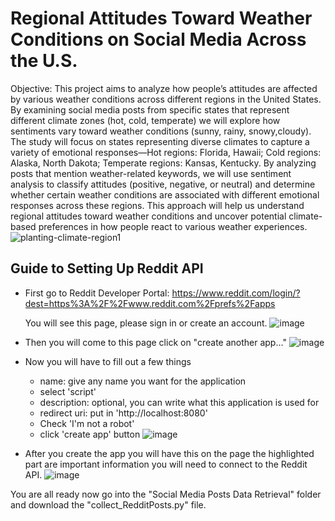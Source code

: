 Regional Attitudes Toward Weather Conditions on Social Media Across the U.S.
============================================================================

Objective: This project aims to analyze how people’s attitudes are affected by various weather conditions across different regions in the United States. By examining social media posts from specific states that represent different climate zones (hot, cold, temperate) we will explore how sentiments vary toward weather conditions (sunny, rainy, snowy,cloudy).
The study will focus on states representing diverse climates to capture a variety of emotional responses—Hot regions: Florida, Hawaii; Cold regions: Alaska, North Dakota; Temperate regions: Kansas, Kentucky. By analyzing posts that mention weather-related keywords, we will use sentiment analysis to classify attitudes (positive, negative, or neutral) and determine whether certain weather conditions are associated with different emotional responses across these regions. This approach will help us understand regional attitudes toward weather conditions and uncover potential climate-based preferences in how people react to various weather experiences.
![planting-climate-region1](https://github.com/user-attachments/assets/ee31aecc-1431-447b-b6f9-f0954524add9)

## Guide to Setting Up Reddit API
- First go to Reddit Developer Portal:
   https://www.reddit.com/login/?dest=https%3A%2F%2Fwww.reddit.com%2Fprefs%2Fapps

  You will see this page, please sign in or create an account.
  ![image](https://github.com/user-attachments/assets/3ff13e1e-6f56-4108-8e48-ba9938976910)

- Then you will come to this page click on "create another app..."
  ![image](https://github.com/user-attachments/assets/a6ee7761-8c29-4e4d-bc86-14436e3e633a)

- Now you will have to fill out a few things
  - name: give any name you want for the application
  - select 'script'
  - description: optional, you can write what this application is used for
  - redirect uri: put in 'http://localhost:8080'
  - Check 'I'm not a robot'
  - click 'create app' button
![image](https://github.com/user-attachments/assets/1b3b7ac0-8c58-44f4-8858-cfc9182fcd76)

- After you create the app you will have this on the page the highlighted part are important information you will need to connect to the Reddit API.
![image](https://github.com/user-attachments/assets/942af98f-72ca-4437-84b1-452e4912a544)


You are all ready now go into the "Social Media Posts Data Retrieval" folder and download the "collect_RedditPosts.py" file.
